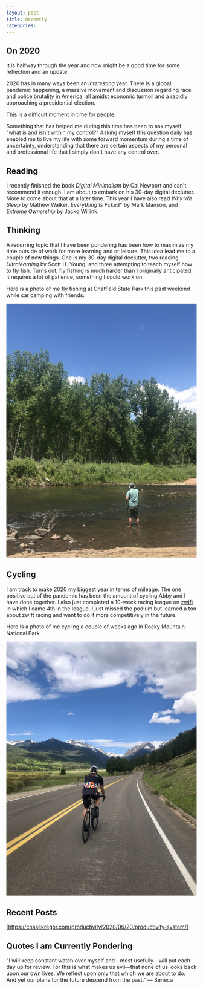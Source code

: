 ```yaml
---
layout: post
title: Recently
categories: 
---
```


## On 2020

It is halfway through the year and now might be a good time for some reflection and an update. 

2020 has in many ways been an *interesting* year. There is a global pandemic happening, a massive movement and discussion regarding race and police brutality in America, all amidst economic turmoil and a rapidly approaching a presidential election. 

This is a difficult moment in time for people. 

Something that has helped me during this time has been to ask myself "what is and isn't within my control?" Asking myself this question daily has enabled me to live my life with some forward momentum during a time of uncertainty, understanding that there are certain aspects of my personal and professional life that I simply don't have any control over. 

## Reading
I recently finished the book *Digital Minimalism* by Cal Newport and can't recommend it enough. I am about to embark on his 30-day digital declutter. More to come about that at a later time. This year I have also read *Why We Sleep* by Mathew Walker, *Everything Is F*cked* by Mark Manson, and *Extreme Ownership* by Jacko Willink.

## Thinking
A recurring topic that I have been pondering has been how to maximize my time outside of work for more learning and or leisure. This idea lead me to a couple of new things. One is my 30-day digital declutter, two reading *Ultralearning* by Scott H. Young, and three attempting to teach myself how to fly fish. Turns out, fly fishing is much harder than I originally anticipated, it requires a lot of patience, something I could work on. 

Here is a photo of me fly fishing at Chatfield State Park this past weekend while car camping with friends.

![Fly Fishing](/assets/images/chatfield_fly_fishing.jpeg)

## Cycling 
I am track to make 2020 my biggest year in terms of mileage. The one positive out of the pandemic has been the amount of cycling Abby and I have done together. I also just completed a 10-week racing league on [zwift](www.zwift.com) in which I came 4th in the league. I just missed the podium but learned a ton about zwift racing and want to do it more competitively in the future. 

Here is a photo of me cycling a couple of weeks ago in Rocky Mountain National Park. 

![RMNP Cycling](/assets/images/rmnpcycling.jpeg)

## Recent Posts
[https://chasekregor.com/productivity/2020/06/20/productivity-system/]

## Quotes I am Currently Pondering
"I will keep constant watch over myself and—most usefully—will put each day up for review. For this is what makes us evil—that none of us looks back upon our own lives. We reflect upon only that which we are about to do. And yet our plans for the future descend from the past.” — Seneca
